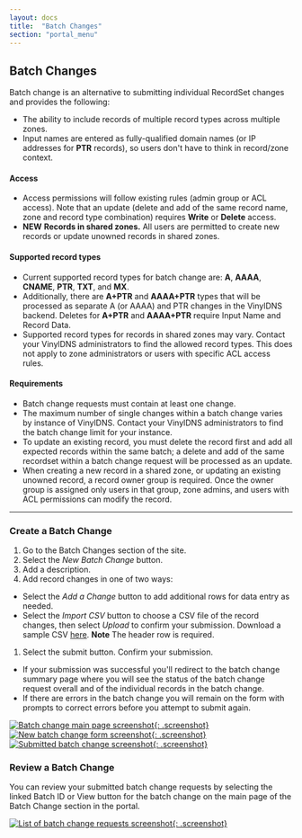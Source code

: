 ```yaml
---
layout: docs
title:  "Batch Changes"
section: "portal_menu"
---
```


## Batch Changes
Batch change is an alternative to submitting individual RecordSet changes and provides the following:

* The ability to include records of multiple record types across multiple zones.
* Input names are entered as fully-qualified domain names (or IP addresses for **PTR** records), so users don't have to think in record/zone context.

#### Access
* Access permissions will follow existing rules (admin group or ACL access). Note that an update (delete and add of the same record name, zone and record type combination) requires **Write** or **Delete** access.
* <span class="important">**NEW**</span> **Records in shared zones.** All users are permitted to create new records or update unowned records in shared zones.

#### Supported record types
* Current supported record types for batch change are: **A**, **AAAA**, **CNAME**, **PTR**, **TXT**, and **MX**.
* Additionally, there are **A+PTR** and **AAAA+PTR** types that will be processed as separate A (or AAAA) and PTR changes in the VinylDNS backend. Deletes for **A+PTR** and **AAAA+PTR** require Input Name and Record Data.
* Supported record types for records in shared zones may vary.
Contact your VinylDNS administrators to find the allowed record types.
This does not apply to zone administrators or users with specific ACL access rules.

#### Requirements
* Batch change requests must contain at least one change.
* The maximum number of single changes within a batch change varies by instance of VinylDNS. Contact your VinylDNS administrators to find the batch change limit for your instance.
* To update an existing record, you must delete the record first and add all expected records within the same batch; a delete and add of the same recordset within a batch change request will be processed as an update.
* When creating a new record in a shared zone, or updating an existing unowned record, a record owner group is required. Once the owner group is assigned only users in that group, zone admins, and users with ACL permissions can modify the record.

---
### Create a Batch Change
1. Go to the Batch Changes section of the site.
1. Select the *New Batch Change* button.
1. Add a description.
1. Add record changes in one of two ways:
 - Select the *Add a Change* button to add additional rows for data entry as needed.
 - Select the *Import CSV* button to choose a CSV file of the record changes, then select *Upload* to confirm your submission. Download a sample CSV [here](../static/batch-csv-sample.csv). **Note** The header row is required.
1. Select the submit button. Confirm your submission.
 - If your submission was successful you'll redirect to the batch change summary page where you will see the status of the batch change request overall and of the individual records in the batch change.
 - If there are errors in the batch change you will remain on the form with prompts to correct errors before you attempt to submit again.

[![Batch change main page screenshot](../img/portal/batch-change-main-annotated.png){: .screenshot}](../img/portal/batch-change-main-annotated.png)
[![New batch change form screenshot](../img/portal/batch-change-new-annotated.png){: .screenshot}](../img/portal/batch-change-new-annotated.png)
[![Submitted batch change screenshot](../img/portal/batch-change-summary.png){: .screenshot}](../img/portal/batch-change-summary.png)

### Review a Batch Change
You can review your submitted batch change requests by selecting the linked Batch ID or View button for the batch change on the main page of the Batch Change section in the portal.

[![List of batch change requests screenshot](../img/portal/batch-change-list-annotated.png){: .screenshot}](../img/portal/batch-change-annotated.png)

